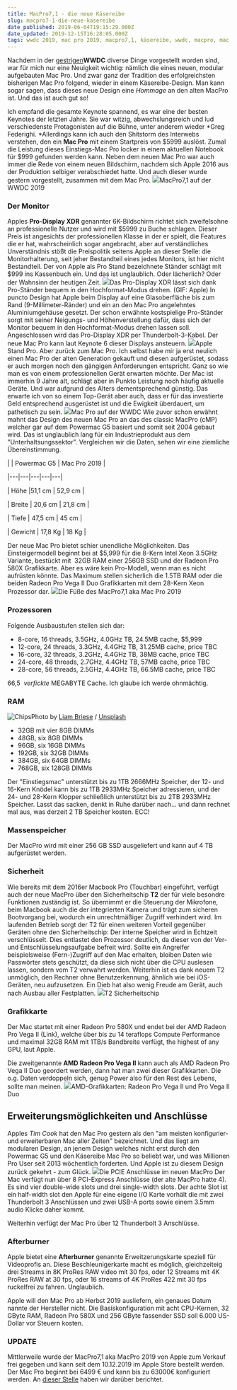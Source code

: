 ```yaml
---
title: MacPro7,1 - die neue Käsereibe
slug: macpro7-1-die-neue-kasereibe
date_published: 2019-06-04T19:15:29.000Z
date_updated: 2019-12-15T16:28:05.000Z
tags: wwdc 2019, mac pro 2019, macpro7,1, käsereibe, wwdc, macpro, mac pro
---
```


Nachdem in der [gestrigen](__GHOST_URL__/wwdc-2019/)**WWDC** diverse Dinge vorgestellt worden sind, war für mich nur eine Neuigkeit wichtig: nämlich die eines neuen, modular aufgebauten Mac Pro. Und zwar ganz der Tradition des erfolgreichsten bisherigen Mac Pro folgend, wieder in einem Käsereibe-Design. Man kann sogar sagen, dass dieses neue Design eine *Hommage* an den alten MacPro ist. Und das ist auch gut so!

Ich empfand die gesamte Keynote spannend, es war eine der besten Keynotes der letzten Jahre. Sie war witzig, abwechslungsreich und lud verschiedenste Protagonisten auf die Bühne, unter anderem wieder *Greg Federighi. *Allerdings kann ich auch den Shitstorm des Interwebs verstehen, den ein **Mac Pro** mit einem Startpreis von $5999 auslöst. Zumal die Leistung dieses Einstiegs-Mac Pro locker in einem aktuellen Notebook für $999 gefunden werden kann. Neben dem neuen Mac Pro war auch immer die Rede von einem neuen Bildschirm, nachdem sich Apple 2016 aus der Produktion selbiger verabschiedet hatte. Und auch dieser wurde gestern vorgestellt, zusammen mit dem Mac Pro.
![](__GHOST_URL__/content/images/2019/06/IMG_4947.jpg)MacPro7,1 auf der WWDC 2019
### Der Monitor

Apples **Pro-Display XDR** genannter 6K-Bildschirm richtet sich zweifelsohne an professionelle Nutzer und wird mit $5999 zu Buche schlagen. Dieser Preis ist angesichts der professionellen Klasse in der er spielt, die Features die er hat, wahrscheinlich sogar angebracht, aber auf verständliches Unverständnis stößt die Preispolitik seitens Apple an dieser Stelle: die Monitorhalterung, seit jeher Bestandteil eines jedes Monitors, ist hier nicht Bestandteil. Der von Apple als Pro Stand bezeichnete Ständer schlägt mit $999 ins Kassenbuch ein. Und das ist unglaublich. Oder lächerlich? Oder der Wahnsinn der heutigen Zeit.
![](__GHOST_URL__/content/images/2019/06/Apple-Mac-Pro-Display-Pro-Display-Pro-Swivel-Screen-060319-1.gif)Das Pro-Display XDR lässt sich dank Pro-Ständer bequem in den Hochformat-Modus drehen. (GIF: Apple)
‌In puncto Design hat Apple beim Display auf eine Glasoberfläche bis zum Rand (9-Millimeter-Ränder) und ein an den Mac Pro angelehntes Aluminiumgehäuse gesetzt. Der schon erwähnte kostspielige Pro-Ständer sorgt mit seiner Neigungs- und Höhenverstellung dafür, dass sich der Monitor bequem in den Hochformat-Modus drehen lassen soll. Angeschlossen wird das Pro-Display XDR per Thunderbolt-3-Kabel. Der neue Mac Pro kann laut Keynote 6 dieser Displays ansteuern.
![](__GHOST_URL__/content/images/2019/06/applestandfuss.jpg)Apple Stand Pro.
Aber zurück zum Mac Pro. Ich selbst habe mir ja erst neulich einen Mac Pro der alten Generation gekauft und diesen aufgerüstet, sodass er auch morgen noch den gängigen Anforderungen entspricht. Ganz so wie man es von einem professionellen Gerät erwarten möchte. Der Mac ist immerhin 9 Jahre alt, schlägt aber in Punkto Leistung noch häufig aktuelle Geräte. Und war aufgrund des Alters dementsprechend günstig. Das erwarte ich von so einem Top-Gerät aber auch, dass er für das investierte Geld entsprechend ausgerüstet ist und die Ewigkeit überdauert, um pathetisch zu sein. 
![](__GHOST_URL__/content/images/2019/06/mac-pro-display-100798260-large.jpg)Mac Pro auf der WWDC
Wie zuvor schon erwähnt mahnt das Design des neuen Mac Pro an das des classic MacPro (cMP) welcher gar auf dem Powermac G5 basiert und somit seit 2004 gebaut wird. Das ist unglaublich lang für ein Industrieprodukt aus dem "Unterhaltsungssektor". Vergleichen wir die Daten, sehen wir eine ziemliche Übereinstimmung.

|   | Powermac G5  | Mac Pro 2019  |

|---|---|---|---|---|

| Höhe |51,1 cm | 52,9 cm |

| Breite | 20,6 cm | 21,8 cm |

| Tiefe | 47,5 cm | 45 cm |

| Gewicht | 17,8 Kg | 18 Kg |

Der neue Mac Pro bietet schier unendliche Möglichkeiten. Das Einsteigermodell beginnt bei at $5,999 für die 8-Kern Intel Xeon 3.5GHz Variante, bestückt mit  32GB RAM einer 256GB SSD und der Radeon Pro 580X Grafikkarte. Aber es wäre kein Pro-Modell, wenn man es nicht aufrüsten könnte. Das Maximum stellen sicherlich die 1.5TB RAM oder die beiden Radeon Pro Vega II Duo Grafikkarten mit dem 28-Kern Xeon Prozessor dar.
![](__GHOST_URL__/content/images/2019/06/mac-pro-feet.jpg)Die Füße des MacPro7,1 aka Mac Pro 2019
### Prozessoren

Folgende Ausbaustufen stellen sich dar:

- 8-core, 16 threads, 3.5GHz, 4.0GHz TB, 24.5MB cache, $5,999
- 12-core, 24 threads, 3.3GHz, 4.4GHz TB, 31.25MB cache, price TBC
- 16-core, 32 threads, 3.2GHz, 4.4GHz TB, 38MB cache, price TBC
- 24-core, 48 threads, 2.7GHz, 4.4GHz TB, 57MB cache, price TBC
- 28-core, 56 threads, 2.5GHz, 4.4GHz TB, 66.5MB cache, price TBC

66,5  *verfickte* MEGABYTE Cache. Ich glaube ich werde ohnmächtig.

### RAM
![Chips](https://images.unsplash.com/photo-1541029071515-84cc54f84dc5?ixlib=rb-1.2.1&amp;q=80&amp;fm=jpg&amp;crop=entropy&amp;cs=tinysrgb&amp;w=1080&amp;fit=max&amp;ixid=eyJhcHBfaWQiOjExNzczfQ)Photo by [Liam Briese](https://unsplash.com/@liam_1?utm_source=ghost&utm_medium=referral&utm_campaign=api-credit) / [Unsplash](https://unsplash.com/?utm_source=ghost&utm_medium=referral&utm_campaign=api-credit)
- 32GB mit vier 8GB DIMMs
- 48GB, six 8GB DIMMs
- 96GB, six 16GB DIMMs
- 192GB, six 32GB DIMMs
- 384GB, six 64GB DIMMs
- 768GB, six 128GB DIMMs

Der "Einstiegsmac" unterstützt bis zu 1TB 2666MHz Speicher, der 12- und 16-Kern Knödel kann bis zu 1TB 2933MHz Speicher adressieren, und der 24- und 28-Kern Klopper schließlich unterstützt bis zu 2TB 2933MHz Speicher. Lasst das sacken, denkt in Ruhe darüber nach… und dann rechnet mal aus, was derzeit 2 TB Speicher kosten. ECC! 

### Massenspeicher

Der MacPro wird mit einer 256 GB SSD ausgeliefert und kann auf 4 TB aufgerüstet werden.

### Sicherheit

Wie bereits mit dem 2016er Macbook Pro (Touchbar) eingeführt, verfügt auch der neue MacPro über den Sicherheitschip **T2** der für viele besondre Funktionen zuständig ist. So übernimmt er die Steuerung der Mikrofone, beim Macbook auch die der integrierten Kamera und trägt zum sicheren Bootvorgang bei, wodurch ein unrechtmäßiger Zugriff verhindert wird. Im laufenden Betrieb sorgt der T2 für einen weiteren Vorteil gegenüber Geräten ohne den Sicherheitschip: Der interne Speicher wird in Echtzeit verschlüsselt. Dies entlastet den Prozessor deutlich, da dieser von der Ver- und Entschlüsselungsaufgabe befreit wird. Sollte ein Angreifer beispielsweise (Fern-)Zugriff auf den Mac erhalten, bleiben Daten wie Passwörter stets geschützt, da diese sich nicht über die CPU auslesen lassen, sondern vom T2 verwahrt werden. Weiterhin ist es dank neuem T2 unmöglich, den Rechner ohne Benutzerkennung, ähnlich wie bei iOS-Geräten, neu aufzusetzen. Ein Dieb hat also wenig Freude am Gerät, auch nach Ausbau aller Festplatten.
![](__GHOST_URL__/content/images/2019/06/Bildschirmfoto-2019-06-04-um-20.41.27.png)T2 Sicherheitschip
### Grafikkarte

Der Mac startet mit einer Radeon Pro 580X und endet bei der AMD Radeon Pro Vega II (Link), welche über bis zu 14 teraflops Compute Performance und maximal 32GB RAM mit 1TB/s Bandbreite verfügt, the highest of any GPU, laut Apple.

Die zweitgenannte **AMD Radeon Pro Vega II** kann auch als AMD Radeon Pro Vega II Duo geordert werden, dann hat man zwei dieser Grafikkarten. Die o.g. Daten verdoppeln sich, genug Power also für den Rest des Lebens, sollte man meinen.
![](__GHOST_URL__/content/images/2019/06/AMD-Pro-Vega-II-Duo-pcgh.png)AMD-Grafikkarten: Radeon Pro Vega II und Pro Vega II Duo
## Erweiterungsmöglichkeiten und Anschlüsse

Apples *Tim Cook* hat den Mac Pro gestern als den "am meisten konfigurier- und erweiterbaren Mac aller Zeiten" bezeichnet. Und das liegt am modularen Design, an jenem Design welches nicht erst durch den Powermac G5 und den Käsereibe Mac Pro so beliebt war, und was Millionen Pro User seit 2013 wöchentlich forderten. Und Apple ist zu diesem Design zurück gekehrt - zum Glück.
![](__GHOST_URL__/content/images/2019/06/macpro2019.png)Die PCIE Anschlüsse im neuen MacPro
Der Mac verfügt nun über 8 PCI-Express Anschlüsse (der alte MacPro hatte 4). Es sind vier double-wide slots und drei single-width slots. Der achte Slot ist ein half-width slot den Apple für eine eigene I/O Karte vorhält die mit zwei Thunderbolt 3 Anschlüssen und zwei USB-A ports sowie einem 3.5mm audio Klicke daher kommt.

Weiterhin verfügt der Mac Pro über 12 Thunderbolt 3 Anschlüsse.

### Afterburner

Apple bietet eine **Afterburner** genannte Erweitzerungskarte speziell für Videoprofis an. Diese Beschleunigerkarte macht es möglich, gleichzeiteig drei Streams in 8K ProRes RAW video mit 30 fps, oder 12 Streams mit 4K ProRes RAW at 30 fps, oder 16 streams of 4K ProRes 422 mit 30 fps ruckelfrei zu fahren. Unglaublich.

Apple will den Mac Pro ab Herbst 2019 ausliefern, ein genaues Datum nannte der Hersteller nicht. Die Basiskonfiguration mit acht CPU-Kernen, 32 GByte RAM, Radeon Pro 580X und 256 GByte fassender SSD soll 6.000 US-Dollar vor Steuern kosten.

### UPDATE

Mittlerweile wurde der MacPro7,1 aka MacPro 2019 von Apple zum Verkauf frei gegeben und kann seit dem 10.12.2019 im Apple Store bestellt werden. Der Mac Pro beginnt bei 6499 € und kann bis zu 63000€ konfiguriert werden. An [dieser Stelle](__GHOST_URL__/erste-videos-zum-macpro-2019/) haben wir darüber berichtet.
